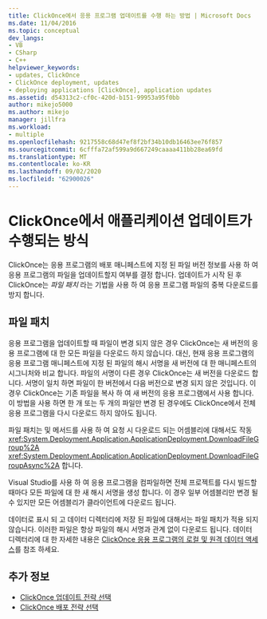 ```yaml
---
title: ClickOnce에서 응용 프로그램 업데이트를 수행 하는 방법 | Microsoft Docs
ms.date: 11/04/2016
ms.topic: conceptual
dev_langs:
- VB
- CSharp
- C++
helpviewer_keywords:
- updates, ClickOnce
- ClickOnce deployment, updates
- deploying applications [ClickOnce], application updates
ms.assetid: d54313c2-cf0c-420d-b151-99953a95f0bb
author: mikejo5000
ms.author: mikejo
manager: jillfra
ms.workload:
- multiple
ms.openlocfilehash: 9217558c68d47ef8f2bf34b10db16463ee76f857
ms.sourcegitcommit: 6cfffa72af599a9d667249caaaa411bb28ea69fd
ms.translationtype: MT
ms.contentlocale: ko-KR
ms.lasthandoff: 09/02/2020
ms.locfileid: "62900026"
---
```

# <a name="how-clickonce-performs-application-updates"></a>ClickOnce에서 애플리케이션 업데이트가 수행되는 방식
ClickOnce는 응용 프로그램의 배포 매니페스트에 지정 된 파일 버전 정보를 사용 하 여 응용 프로그램의 파일을 업데이트할지 여부를 결정 합니다. 업데이트가 시작 된 후 ClickOnce는 *파일 패치* 라는 기법을 사용 하 여 응용 프로그램 파일의 중복 다운로드를 방지 합니다.

## <a name="file-patching"></a>파일 패치
 응용 프로그램을 업데이트할 때 파일이 변경 되지 않은 경우 ClickOnce는 새 버전의 응용 프로그램에 대 한 모든 파일을 다운로드 하지 않습니다. 대신, 현재 응용 프로그램의 응용 프로그램 매니페스트에 지정 된 파일의 해시 서명을 새 버전에 대 한 매니페스트의 시그니처와 비교 합니다. 파일의 서명이 다른 경우 ClickOnce는 새 버전을 다운로드 합니다. 서명이 일치 하면 파일이 한 버전에서 다음 버전으로 변경 되지 않은 것입니다. 이 경우 ClickOnce는 기존 파일을 복사 하 여 새 버전의 응용 프로그램에서 사용 합니다. 이 방법을 사용 하면 한 개 또는 두 개의 파일만 변경 된 경우에도 ClickOnce에서 전체 응용 프로그램을 다시 다운로드 하지 않아도 됩니다.

 파일 패치는 및 메서드를 사용 하 여 요청 시 다운로드 되는 어셈블리에 대해서도 작동 <xref:System.Deployment.Application.ApplicationDeployment.DownloadFileGroup%2A> <xref:System.Deployment.Application.ApplicationDeployment.DownloadFileGroupAsync%2A> 합니다.

 Visual Studio를 사용 하 여 응용 프로그램을 컴파일하면 전체 프로젝트를 다시 빌드할 때마다 모든 파일에 대 한 새 해시 서명을 생성 합니다. 이 경우 일부 어셈블리만 변경 될 수 있지만 모든 어셈블리가 클라이언트에 다운로드 됩니다.

 데이터로 표시 되 고 데이터 디렉터리에 저장 된 파일에 대해서는 파일 패치가 적용 되지 않습니다. 이러한 파일은 항상 파일의 해시 서명과 관계 없이 다운로드 됩니다. 데이터 디렉터리에 대 한 자세한 내용은 [ClickOnce 응용 프로그램의 로컬 및 원격 데이터 액세스](../deployment/accessing-local-and-remote-data-in-clickonce-applications.md)를 참조 하세요.

## <a name="see-also"></a>추가 정보
- [ClickOnce 업데이트 전략 선택](../deployment/choosing-a-clickonce-update-strategy.md)
- [ClickOnce 배포 전략 선택](../deployment/choosing-a-clickonce-deployment-strategy.md)